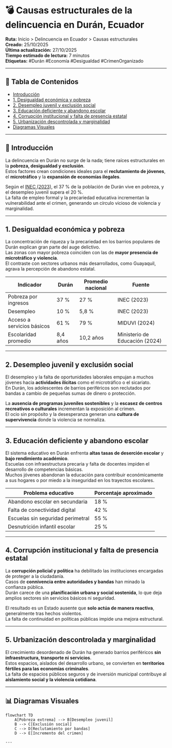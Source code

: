 # 💣 Causas estructurales de la delincuencia en Durán, Ecuador

**Ruta:** Inicio > Delincuencia en Ecuador > Causas estructurales  
**Creado:** 25/10/2025  
**Última actualización:** 27/10/2025  
**Tiempo estimado de lectura:** 7 minutos  
**Etiquetas:** #Durán #Economía #Desigualdad #CrimenOrganizado  

---

## 📑 Tabla de Contenidos
- [Introducción](#introducción)
- [1. Desigualdad económica y pobreza](#1-desigualdad-económica-y-pobreza)
- [2. Desempleo juvenil y exclusión social](#2-desempleo-juvenil-y-exclusión-social)
- [3. Educación deficiente y abandono escolar](#3-educación-deficiente-y-abandono-escolar)
- [4. Corrupción institucional y falta de presencia estatal](#4-corrupción-institucional-y-falta-de-presencia-estatal)
- [5. Urbanización descontrolada y marginalidad](#5-urbanización-descontrolada-y-marginalidad)
- [Diagramas Visuales](#📊-diagramas-visuales)

---

## 🧩 Introducción

La delincuencia en Durán no surge de la nada; tiene raíces estructurales en la **pobreza, desigualdad y exclusión**.  
Estos factores crean condiciones ideales para el **reclutamiento de jóvenes**, el **microtráfico** y la **expansión de economías ilegales**.

Según el [INEC (2023)](https://www.ecuadorencifras.gob.ec/), el 37 % de la población de Durán vive en pobreza, y el desempleo juvenil supera el 20 %.  
La falta de empleo formal y la precariedad educativa incrementan la vulnerabilidad ante el crimen, generando un círculo vicioso de violencia y marginalidad.

---

## 1. Desigualdad económica y pobreza

La concentración de riqueza y la precariedad en los barrios populares de Durán explican gran parte del auge delictivo.  
Las zonas con mayor pobreza coinciden con las de **mayor presencia de microtráfico y violencia**.  
El contraste con sectores urbanos más desarrollados, como Guayaquil, agrava la percepción de abandono estatal.

| Indicador | Durán | Promedio nacional | Fuente |
|------------|-------|------------------|---------|
| Pobreza por ingresos | 37 % | 27 % | INEC (2023) |
| Desempleo | 10 % | 5,8 % | INEC (2023) |
| Acceso a servicios básicos | 61 % | 79 % | MIDUVI (2024) |
| Escolaridad promedio | 8,4 años | 10,2 años | Ministerio de Educación (2024) |

---

## 2. Desempleo juvenil y exclusión social

El desempleo y la falta de oportunidades laborales empujan a muchos jóvenes hacia **actividades ilícitas** como el microtráfico o el sicariato.  
En Durán, los adolescentes de barrios periféricos son reclutados por bandas a cambio de pequeñas sumas de dinero o protección.

La **ausencia de programas juveniles sostenibles** y la **escasez de centros recreativos o culturales** incrementan la exposición al crimen.  
El ocio sin propósito y la desesperanza generan una **cultura de supervivencia** donde la violencia se normaliza.

---

## 3. Educación deficiente y abandono escolar

El sistema educativo en Durán enfrenta **altas tasas de deserción escolar** y **bajo rendimiento académico**.  
Escuelas con infraestructura precaria y falta de docentes impiden el desarrollo de competencias básicas.  
Muchos jóvenes abandonan la educación para contribuir económicamente a sus hogares o por miedo a la inseguridad en los trayectos escolares.

| Problema educativo | Porcentaje aproximado |
|---------------------|----------------------|
| Abandono escolar en secundaria | 18 % |
| Falta de conectividad digital | 42 % |
| Escuelas sin seguridad perimetral | 55 % |
| Desnutrición infantil escolar | 25 % |

---

## 4. Corrupción institucional y falta de presencia estatal

La **corrupción policial y política** ha debilitado las instituciones encargadas de proteger a la ciudadanía.  
Casos de **connivencia entre autoridades y bandas** han minado la confianza pública.  
Durán carece de una **planificación urbana y social sostenida**, lo que deja amplios sectores sin servicios básicos ni seguridad.

El resultado es un Estado ausente que **solo actúa de manera reactiva**, generalmente tras hechos violentos.  
La falta de continuidad en políticas públicas impide una mejora estructural.

---

## 5. Urbanización descontrolada y marginalidad

El crecimiento desordenado de Durán ha generado barrios periféricos **sin infraestructura, transporte ni servicios**.  
Estos espacios, aislados del desarrollo urbano, se convierten en **territorios fértiles para las economías criminales**.  
La falta de espacios públicos seguros y de inversión municipal contribuye al **aislamiento social y la violencia cotidiana**.

---

## 📊 Diagramas Visuales

```mermaid
flowchart TD
    A[Pobreza extrema] --> B[Desempleo juvenil]
    B --> C[Exclusión social]
    C --> D[Reclutamiento por bandas]
    D --> E[Incremento del crimen]

---
